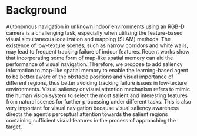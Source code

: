 Background  
====
Autonomous navigation in unknown indoor environments using an RGB-D camera is a challenging task, especially when utilizing the feature-based visual simultaneous localization and mapping (SLAM) methods. The existence of low-texture scenes, such as narrow corridors and white walls, may lead to frequent tracking failure of indoor features. Recent works show that incorporating some form of map-like spatial memory can aid the performance of visual navigation. Therefore, we propose to add saliency information to map-like spatial memory to enable the learning-based agent to be better aware of the obstacle positions and visual importance of different regions, thus better avoiding tracking failure issues in low-texture environments. Visual saliency or visual attention mechanism refers to mimic the human vision system to select the most salient and interesting features from natural scenes for further processing under different tasks. This is also very important for visual navigation because visual saliency awareness directs the agent’s perceptual attention towards the salient regions containing sufficient visual features in the process of approaching the target.
